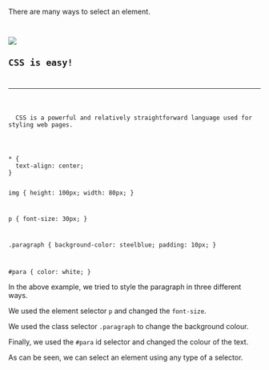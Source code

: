 There are many ways to select an element.

<codeblock language="css" type="lesson">
<code>
<panel language="html">
<img src="https://ik.imagekit.io/d9mvewbju/Course/BigbinaryAcademy/CSS3_7dax2FGGb.svg">
<h2>CSS is easy!</h2>
<hr>
<p class="paragraph" id="para">
  CSS is a powerful and relatively straightforward language used for styling web pages.
</p>
</panel>
<panel language="css">
* {
  text-align: center;
}

img {
  height: 100px;
  width: 80px;
}

p {
  font-size: 30px;
}

.paragraph {
  background-color: steelblue;
  padding: 10px;
}

#para {
  color: white;
}
</panel>
</code>
</codeblock>

In the above example, we tried
to style the paragraph in three
different ways.

We used the element selector `p`
and
changed the `font-size`.

We used the class selector `.paragraph`
to change the background colour.

Finally, we used the `#para` id selector
and
changed the colour of the text.

As can be seen, we can select an element
using any type of a selector.
